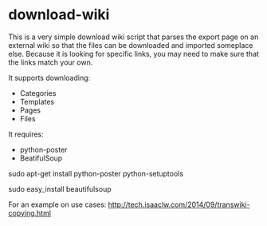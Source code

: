 download-wiki
=============

This is a very simple download wiki script that parses the export page on an external wiki so that the files can be downloaded and imported someplace else.
Because it is looking for specific links, you may need to make sure that the links match your own.

It supports downloading:
- Categories
- Templates
- Pages
- Files

It requires:
- python-poster
- BeatifulSoup

sudo apt-get install python-poster python-setuptools

sudo easy_install beautifulsoup

For an example on use cases:
http://tech.isaaclw.com/2014/09/transwiki-copying.html
